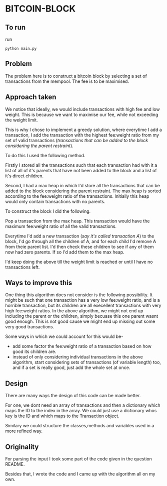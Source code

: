 # BITCOIN-BLOCK

## To run

run

```shell
python main.py
```

## Problem

The problem here is to construct a bitcoin block by selecting a set of transactions from the mempool. The fee is to be maximised.

## Approach taken

We notice that ideally, we would include transactions with high fee and low weight. This is because we want to maximise our fee, while not exceeding the weight limit. 

This is why I chose to implement a greedy solution, where everytime I add a transaction, I add the transaction with the highest fee:weight ratio from my set of valid transactions (*transactions that can be added to the block considering the parent restraint*).

To do this I used the following method.

Firstly I stored all the transactions such that each transaction had with it a list of all of it's parents that have not been added to the block and a list of it's direct children.

Second, I had a max heap in which I'd store all the transactions that can be added to the block considering the parent restraint. The max heap is sorted according to the fee:weight ratio of the transactions. Initially this heap would only contain transactions with no parents. 

To construct the block I did the following.

Pop a transaction from the max heap. This transaction would have the maximum fee:weight ratio of all the valid transactions.

Everytime I'd add a new transaction (*say it's called transaction A*) to the block, I'd go through all the children of A, and for each child I'd remove A from theie parent list. I'd then check these children to see if any of them now had zero parents. If so I'd add them to the max heap.

I'd keep doing the above till the weight limit is reached or until I have no transactions left.

## Ways to improve this

One thing this algorithm does not consider is the following possibility. It might be such that one transaction has a very low fee:weight ratio, and is a horrible transaction, but its children are all execellent transactions with very high fee:weight ratios. In the above algorithm, we might not end up including the parent or the children, simply becuase this one parent wasnt good enough. This is not good cause we might end up missing out some very good transactions. 

Some ways in which we could account for this would be-

- add some factor the fee:weight ratio of a transaction based on how good its children are.
- instead of only considering individual transactions in the above algorithm, start considering sets of transactions (of variable length) too, and if a set is really good, just add the whole set at once.

## Design

There are many ways the design of this code can be made better.

For one, we dont need an array of transactions and then a dictionary which maps the ID to the index in the array. We could just use a dictionary whos key is the ID and which maps to the Transaction object.

Similary we could structure the classes,methods and variables used in a more refined way.

## Originality

For parsing the input I took some part of the code given in the question README.

Besides that, I wrote the code and I came up with the algorithm all on my own.


